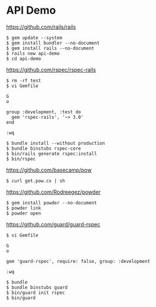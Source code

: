 # API Demo

https://github.com/rails/rails

```
$ gem update --system
$ gem install bundler --no-document
$ gem install rails --no-document
$ rails new api-demo
$ cd api-demo
```

https://github.com/rspec/rspec-rails

```
$ rm -rf test
$ vi Gemfile

G
o

group :development, :test do
  gem 'rspec-rails', '~> 3.0'
end

:wq

$ bundle install --without production
$ bundle binstubs rspec-core
$ bin/rails generate rspec:install
$ bin/rspec
```

https://github.com/basecamp/pow

```
$ curl get.pow.cx | sh
```

https://github.com/Rodreegez/powder

```
$ gem install powder --no-document
$ powder link
$ powder open
```

https://github.com/guard/guard-rspec
```
$ vi Gemfile

G
o

gem 'guard-rspec', require: false, group: :development

:wq

$ bundle
$ bundle binstubs guard
$ bin/guard init rspec
$ bin/guard
```
